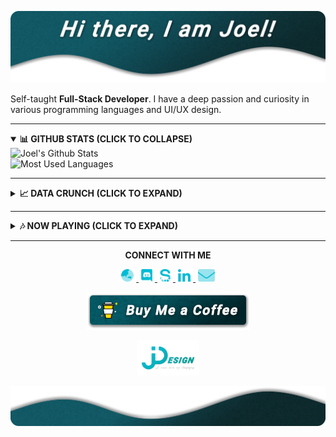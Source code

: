 [![JDesign](https://raw.githubusercontent.com/JDesignEra/JDesignEra/master/assets/headers/intro-header.png)](https://jdesignera.com)

Self-taught **Full-Stack Developer**. I have a deep passion and curiosity in various programming languages and UI/UX design.

*****

<details open>
 <summary>
  <b>📊 GITHUB STATS (CLICK TO COLLAPSE)</b>
 </summary>
 
 <img width="467px" align="left" alt="Joel's Github Stats" title="Joel's Github Stats" src="https://github-readme-stats.jdesignera.vercel.app/api?username=JDesignEra&title_color=99bdc1&text_color=fff&icon_color=00bcd4&bg_color=25,005a65,082a2d&show_icons=true&hide_border=true&count_private=true&include_all_commits=true" />
 
 <img width="367px" alt="Most Used Languages" title="Mose Used Languages" src="https://github-readme-stats.jdesignera.vercel.app/api/top-langs/?username=JDesignEra&title_color=99bdc1&text_color=fff&bg_color=25,005a65,082a2d&hide-border=true&layout=compact">
</details>

*****

<details>
 <summary>
  <b>📈 DATA CRUNCH (CLICK TO EXPAND)</b>
 </summary>
 
 <!--START_SECTION:waka-->
![Profile Views](http://img.shields.io/badge/Profile%20Views-437-blue)

![Lines of code](https://img.shields.io/badge/From%20Hello%20World%20I've%20written-1.6%20million%20Lines%20of%20code-blue)

**🐱 My GitHub Data** 

> 🏆 334 Contributions in year 2020
 > 
> 📦 Used 412.0 kB in GitHub's Storage 
 > 
> 💼 Opted to Hire
 > 
> 📜 15 Public Repositories 
 > 
> 🔑 3 Owned Private Repositories 

**I'm a night 🦉** 

```text
🌞 Morning    60 commits     ████░░░░░░░░░░░░░░░░░░░░░   19.42% 
🌆 Daytime    88 commits     ███████░░░░░░░░░░░░░░░░░░   28.48% 
🌃 Evening    41 commits     ███░░░░░░░░░░░░░░░░░░░░░░   13.27% 
🌙 Night      120 commits    █████████░░░░░░░░░░░░░░░░   38.83%

```
📅 **I'm Most Productive on Saturdays** 

```text
Monday       41 commits     ███░░░░░░░░░░░░░░░░░░░░░░   13.27% 
Tuesday      39 commits     ███░░░░░░░░░░░░░░░░░░░░░░   12.62% 
Wednesday    44 commits     ███░░░░░░░░░░░░░░░░░░░░░░   14.24% 
Thursday     18 commits     █░░░░░░░░░░░░░░░░░░░░░░░░   5.83% 
Friday       58 commits     ████░░░░░░░░░░░░░░░░░░░░░   18.77% 
Saturday     81 commits     ██████░░░░░░░░░░░░░░░░░░░   26.21% 
Sunday       28 commits     ██░░░░░░░░░░░░░░░░░░░░░░░   9.06%

```


📊 **This week I spent my time on** 

```text
💬 Languages: 
C                        27 hrs 38 mins      ███████████████████░░░░░░   78.03% 
Swift                    5 hrs 27 mins       ███░░░░░░░░░░░░░░░░░░░░░░   15.4% 
Cocoa                    47 mins             ░░░░░░░░░░░░░░░░░░░░░░░░░   2.24% 
CSS                      22 mins             ░░░░░░░░░░░░░░░░░░░░░░░░░   1.06% 
Markdown                 17 mins             ░░░░░░░░░░░░░░░░░░░░░░░░░   0.82%

🔥 Editors: 
VS Code                  28 hrs 37 mins      ████████████████████░░░░░   80.8% 
Xcode                    6 hrs 14 mins       ████░░░░░░░░░░░░░░░░░░░░░   17.63% 
Android Studio           14 mins             ░░░░░░░░░░░░░░░░░░░░░░░░░   0.66% 
Visual Studio            12 mins             ░░░░░░░░░░░░░░░░░░░░░░░░░   0.57% 
Notepad++                4 mins              ░░░░░░░░░░░░░░░░░░░░░░░░░   0.19%

🐱‍💻 Projects: 
qmk_firmware             28 hrs 7 mins       ███████████████████░░░░░░   79.37% 
T4_NewsApp               6 hrs 14 mins       ████░░░░░░░░░░░░░░░░░░░░░   17.63% 
Unknown Project          22 mins             ░░░░░░░░░░░░░░░░░░░░░░░░░   1.06% 
MovieViewer_Basic_Student14 mins             ░░░░░░░░░░░░░░░░░░░░░░░░░   0.66% 
tripsia                  12 mins             ░░░░░░░░░░░░░░░░░░░░░░░░░   0.57%

```

**Timeline**

![Chart not found](https://github.com/JDesignEra/JDesignEra/blob/master/charts/bar_graph.png) 


<!--END_SECTION:waka-->
</details>

*****

<details>
 <summary>
  <b>🎶 NOW PLAYING (CLICK TO EXPAND)</b>
 </summary>
 
 <p align="center">
  <a href="https://spotify-github-profile.vercel.app/api/view?uid=tgm.joel&redirect=true">
   <img alt="Spotify" src="https://spotify-github-profile.vercel.app/api/view?uid=tgm.joel&cover_image=true" />
  </a>
 </p>
</details>

*****

<p align="center">
  <b>CONNECT WITH ME</b>
  
  <p align="center">
  	<a href="https://jdesignera.com">
      <img height="20px" alt="Website" src="https://raw.githubusercontent.com/JDesignEra/JDesignEra/master/assets/icons/globe-asia-duotone.svg" />
    </a>
    <a href="https://discordapp.com/users/156834654140235776">
     <img height="20px" alt="Discord" src="https://raw.githubusercontent.com/JDesignEra/JDesignEra/master/assets/icons/discord-brands.svg" />
    </a>
    <a href="https://sourcerer.io/jdesignera">
      <img height="20px" alt="Sourcerer.io" src="https://raw.githubusercontent.com/JDesignEra/JDesignEra/master/assets/icons/sourcerer_io.svg">
    </a>
    <a href="https://www.linkedin.com/in/jdesignera">
      <img height="20px" alt="LinkedIn" src="https://raw.githubusercontent.com/JDesignEra/JDesignEra/master/assets/icons/linkedin-in-brands.svg" />
    </a>
    <a href="mailto:joel@jdesignera.com">
      <img height="20px" alt="Email" src="https://raw.githubusercontent.com/JDesignEra/JDesignEra/master/assets/icons/envelope-duotone.svg" />
    </a>
  </p>
  
  <p align="center">
   <a href="https://www.buymeacoffee.com/JDesignEra">
    <img alt="Buy Me A Coffee" src="https://raw.githubusercontent.com/JDesignEra/JDesignEra/master/assets/buttons/buy-me-a-coffee.png" />
   </a>
</p>


 <p align="center">
  <a href="https://jdesignera.com">
    <img width="100px" alt="JDesign" src="https://raw.githubusercontent.com/JDesignEra/JDesignEra/master/assets/logos/logo-full.png" />
  </a>
</p>

![JDesign](https://raw.githubusercontent.com/JDesignEra/JDesignEra/master/assets/headers/bottom-wave.png)
